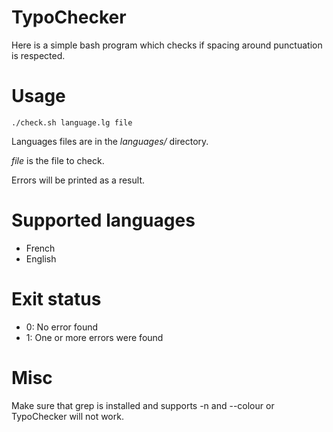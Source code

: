 # TypoChecker
Here is a simple bash program which checks if spacing around punctuation is respected.

Usage
=====
```
./check.sh language.lg file
```


Languages files are in the *languages/* directory.

*file* is the file to check.

Errors will be printed as a result.

Supported languages
===================
- French
- English

Exit status
===========
- 0: No error found
- 1: One or more errors were found

Misc
====
Make sure that grep is installed and supports -n and --colour or TypoChecker will not work.
